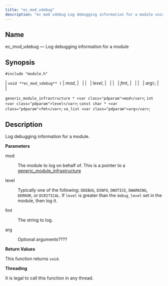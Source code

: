 ```yaml
---
title: "ec_mod_vdebug"
description: "ec mod vdebug Log debugging information for a module void ec mod vdebug mod level fmt arg generic module infrastructure mod int level const char fmt va list arg Log debugging information for a module mod The module to log on behalf of This is a pointer to a generic..."
---
```


<a name="apis.ec_mod_vdebug"></a> 
## Name

ec_mod_vdebug — Log debugging information for a module

## Synopsis

`#include "module.h"`

| `void **ec_mod_vdebug** (` | <var class="pdparam">mod</var>, |   |
|   | <var class="pdparam">level</var>, |   |
|   | <var class="pdparam">fmt</var>, |   |
|   | <var class="pdparam">arg</var>`)`; |   |

`generic_module_infrastructure * <var class="pdparam">mod</var>`;
`int <var class="pdparam">level</var>`;
`const char * <var class="pdparam">fmt</var>`;
`va_list <var class="pdparam">arg</var>`;<a name="idp49834960"></a> 
## Description

Log debugging information for a module.

**<a name="idp49836176"></a> Parameters**

<dl class="variablelist">

<dt>mod</dt>

<dd>

The module to log on behalf of. This is a pointer to a [generic_module_infrastructure](/momentum/3/3-api/structs-generic-module-infrastructure)

</dd>

<dt>level</dt>

<dd>

Typically one of the following: `DDEBUG`, `DINFO`, `DNOTICE`, `DWARNING`, `DERROR`, or `DCRITICAL`. If `level` is greater than the `debug_level` set in the module, then log it.

</dd>

<dt>fmt</dt>

<dd>

The string to log.

</dd>

<dt>arg</dt>

<dd>

Optional arguments????

</dd>

</dl>

**<a name="idp49848800"></a> Return Values**

This function returns `void`.

**<a name="idp49850160"></a> Threading**

It is legal to call this function in any thread.